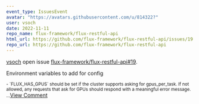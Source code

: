 ```yaml
---
event_type: IssuesEvent
avatar: "https://avatars.githubusercontent.com/u/814322?"
user: vsoch
date: 2022-11-11
repo_name: flux-framework/flux-restful-api
html_url: https://github.com/flux-framework/flux-restful-api/issues/19
repo_url: https://github.com/flux-framework/flux-restful-api
---
```


<a href='https://github.com/vsoch' target='_blank'>vsoch</a> open issue <a href='https://github.com/flux-framework/flux-restful-api/issues/19' target='_blank'>flux-framework/flux-restful-api#19</a>.

<p>Environment variables to add for config</p><small>- `FLUX_HAS_GPUS` should be set if the cluster supports asking for gpus_per_task. If not allowed, any requests that ask for GPUs should respond with a meaningful error message....</small><a href='https://github.com/flux-framework/flux-restful-api/issues/19' target='_blank'>View Comment</a>